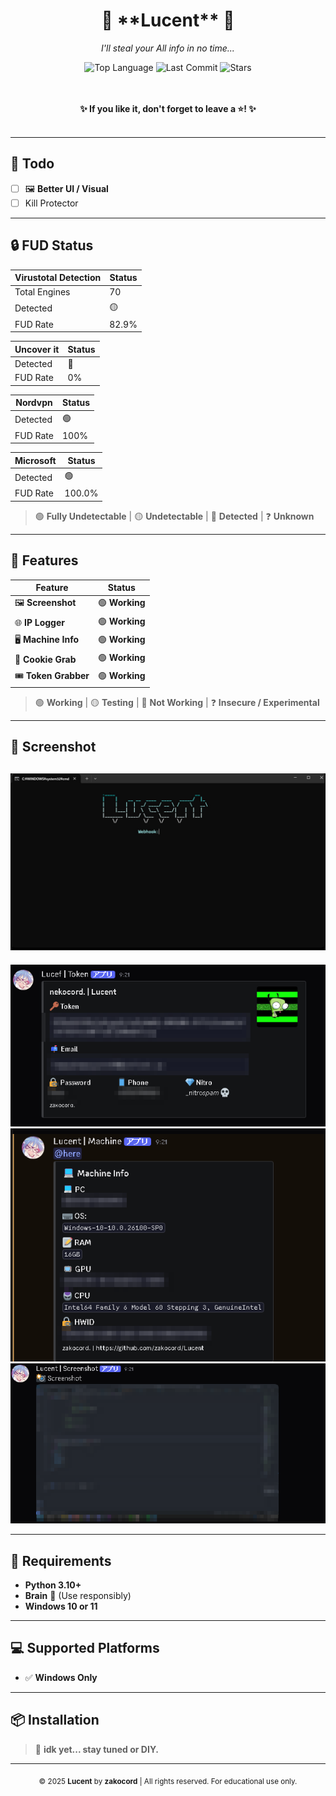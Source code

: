 <div align="center">
  
  <h1>💜 **Lucent** 💜</h1>
  <p><i>I'll steal your All info in no time...</i></p>
  
  <img src="https://img.shields.io/github/languages/top/zakocord/Lucent?color=c7f5ff" alt="Top Language">
  <img src="https://img.shields.io/github/last-commit/zakocord/Lucent?color=c7f5ff" alt="Last Commit">
  <img src="https://img.shields.io/github/stars/zakocord/Lucent?color=c7f5ff" alt="Stars">
  
  <br><br>
  <strong>✨ If you like it, don't forget to leave a ⭐! ✨</strong>
  <br><br>
</div>

---

## 📌 Todo
- [ ] 🖼 **Better UI / Visual**
- [ ] Kill Protector
---

## 🔒 **FUD Status**

| **Virustotal Detection** | **Status** |
|--------------------------|------------|
| Total Engines             | 70         |
| Detected                 | 🟡         |
| FUD Rate                 | 82.9%      |

| **Uncover it** | **Status** |
|----------------|------------|
| Detected       | 🔴         |
| FUD Rate       | 0%         |

| **Nordvpn**    | **Status** |
|----------------|------------|
| Detected       | 🟢         |
| FUD Rate       | 100%       |

| **Microsoft**  | **Status** |
|----------------|------------|
| Detected       | 🟢         |
| FUD Rate       | 100.0%     |

> 🟢 **Fully Undetectable** | 🟡 **Undetectable** | 🔴 **Detected** | ❓ **Unknown**

---

## 🚀 **Features**

| **Feature**        | **Status**    |
|--------------------|---------------|
| 🖼 **Screenshot**   | 🟢 **Working** |
| 🌐 **IP Logger**    | 🟢 **Working** |
| 🖥 **Machine Info** | 🟢 **Working** |
| 🍪 **Cookie Grab**  | 🟢 **Working** |
| 🎟 **Token Grabber**| 🟢 **Working** |

> 🟢 **Working** | 🟡 **Testing** | 🔴 **Not Working** | ❓ **Insecure / Experimental**

---
## 🚀 **Screenshot**
![Builder](https://raw.githubusercontent.com/zakocord/Lucent/refs/heads/main/img/preview_1.jpg)
---
![Token](https://raw.githubusercontent.com/zakocord/Lucent/refs/heads/main/img/preview_token.png)
![Machine](https://raw.githubusercontent.com/zakocord/Lucent/refs/heads/main/img/preview_machine.png)
![ss](https://raw.githubusercontent.com/zakocord/Lucent/refs/heads/main/img/preview_ss.png)

---

## 🧠 **Requirements**

- **Python 3.10+**
- **Brain** 🧠 (Use responsibly)
- **Windows 10 or 11**

---

## 💻 **Supported Platforms**

- ✅ **Windows Only**

---

## 📦 **Installation**

> 🤷 **idk yet... stay tuned or DIY.**

---

<div align="center">
  
  <sub>© 2025 **Lucent** by **zakocord** | All rights reserved. For educational use only.</sub>

</div>
